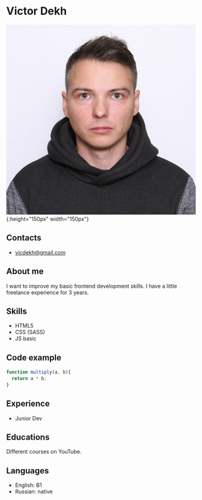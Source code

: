 # Victor Dekh

![My photo](https://raw.githubusercontent.com/vdekh/rsschool-cv/gh-pages/images/IMG_9546.jpeg){:height="150px" width="150px"}

## Contacts
* vicdekh@gmail.com

## About me
I want to improve my basic frontend development skills. I have a little freelance experience for 3 years.

## Skills
* HTML5
* CSS (SASS)
* JS basic

## Code example
```js
function multiply(a, b){
  return a * b;
}
```

## Experience
* Junior Dev

## Educations
Different courses on YouTube.

## Languages
* English: B1
* Russian: native
